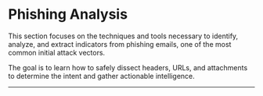 # Phishing Analysis

This section focuses on the techniques and tools necessary to identify, analyze, and extract indicators from phishing emails, one of the most common initial attack vectors.

The goal is to learn how to safely dissect headers, URLs, and attachments to determine the intent and gather actionable intelligence.

---

